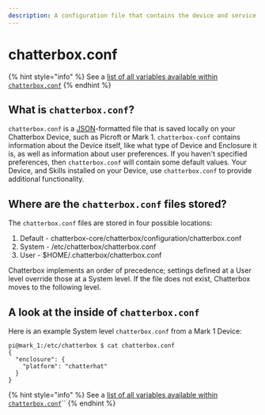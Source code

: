 ```yaml
---
description: A configuration file that contains the device and service settings.
---
```


# chatterbox.conf

{% hint style="info" %}
See a [list of all variables available within `chatterbox.conf`](https://github.com/ChatterboxAI/chatterbox-core/blob/master/chatterbox/configuration/chatterbox.conf)
{% endhint %}

## What is `chatterbox.conf`?

`chatterbox.conf` is a [JSON](https://www.json.org/)-formatted file that is saved locally on your Chatterbox Device, such as Picroft or Mark 1. `chatterbox-conf` contains information about the Device itself, like what type of Device and Enclosure it is, as well as information about user preferences. If you haven't specified preferences, then `chatterbox.conf` will contain some default values. Your Device, and Skills installed on your Device, use `chatterbox.conf` to provide additional functionality.

## Where are the `chatterbox.conf` files stored?

The `chatterbox.conf` files are stored in four possible locations:

1. Default - chatterbox-core/chatterbox/configuration/chatterbox.conf
2. System - /etc/chatterbox/chatterbox.conf
3. User - $HOME/.chatterbox/chatterbox.conf

Chatterbox implements an order of precedence; settings defined at a User level override those at a System level. If the file does not exist, Chatterbox moves to the following level.

## A look at the inside of `chatterbox.conf`

Here is an example System level `chatterbox.conf` from a Mark 1 Device:

```text
pi@mark_1:/etc/chatterbox $ cat chatterbox.conf
{
  "enclosure": {
    "platform": "chatterhat"
  }
}
```

{% hint style="info" %}
See a [list of all variables available within `chatterbox.conf`](https://github.com/ChatterboxAI/chatterbox-core/blob/master/chatterbox/configuration/chatterbox.conf)\`\`
{% endhint %}
